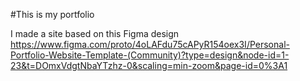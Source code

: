 #This is my portfolio

I made a site based on this Figma design
https://www.figma.com/proto/4oLAFdu75cAPyR154oex3I/Personal-Portfolio-Website-Template-(Community)?type=design&node-id=1-23&t=DOmxVdgtNbaYTzhz-0&scaling=min-zoom&page-id=0%3A1
 
